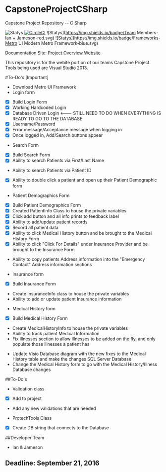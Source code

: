 # CapstoneProjectCSharp
Capstone Project Repository -- C Sharp 

![Statys](https://img.shields.io/badge/Complete-60%25-orange.svg) [![CircleCI](https://img.shields.io/circleci/project/BrightFlair/PHP.Gt.svg?maxAge=2592000?style=flat-square)]()
![Statys](https://img.shields.io/badge/Team Members-Ian + Jameson-red.svg)
![Statys](https://img.shields.io/badge/Frameworks-Metro UI Modern Metro Framework-blue.svg)

Documentation Site:
 [Project Overview Website](https://gorgonsmaze.github.io/CapstoneOverview/)
 
 This repository is for the webite portion of our teams Capstone Project.
 Tools being used are Visual Studio 2013.

#To-Do's [Important]
* Download Metro UI Framework
* Login form
 - [x] Build Login Form
 - [x] Working Hardcoded Login
 - [x] Database Driven Login <--- STILL NEED TO DO WHEN EVERYTHING IS READY TO GO TO THE DATABASE
 - [x] Username/Password
 - [x] Error message/Acceptance message when logging in
 - [x] Once logged in, Add/Search buttons appear
 
* Search Form
 - [x] Build Search Form
 - [x] Ability to search Patients via First/Last Name
 - Ability to search Patients via Patient ID
 - [x] Ability to double click a patient and open up their Patient Demographic form
 
* Patient Demographics Form
 - [x] Build Patient Demographics Form
 - [x] Created PatientInfo Class to house the private variables
 - [x] Click add button and all info prints to feedback label
 - [x] Ability to add/update patient records
 - [x] Record all patient data
 - [x] Ability to click Medical History button and be brought to the Medical History Form
 - [x] Ability to click "Click For Details" under Insurance Provider and be brought to the Insurance Form
 - Ability to copy patients Address information into the "Emergency Contact" Address information sections

* Insurance form
 - [x] Build Insurance Form
 - Create InsuranceInfo class to house the private variables
 - Ability to add or update patient Insurance information

* Medical History form
 - [x] Build Medical History Form
 - Create MedicalHistoryInfo to house the private variables
 - Ability to track patient Medical Information
 - Fix illnesses section to allow illnesses to be added on the fly, and only populate those illnesses a patient has
* Update Visio Database diagram with the new fixes to the Medical History table and make the changes SQL Server Database
* Change the Medical History form to go with the Medical History/Illness Database changes

##To-Do's
* Validation class
 - [x] Add to project
 - Add any new validations that are needed
* ProtechTools Class
 - [x] Create DB string that connects to the Database

##Developer Team
 * Ian & Jameson
 

## Deadline: September 21, 2016
